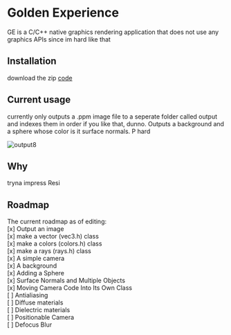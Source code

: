 # Golden Experience

GE is a C/C++ native graphics rendering application that does not use any graphics APIs since im hard like that

## Installation

download the zip [code](https://github.com/MaticFijavz/Golden-experience/archive/refs/heads/master.zip) 

## Current usage
currently only outputs a .ppm image file to a seperate folder called output and indexes them  in order if you like that, dunno.
Outputs a background and a sphere whose color is it surface normals. P hard


![output8](https://github.com/user-attachments/assets/43ae383f-1ee4-48ec-a006-3a1a0672ef43)


## Why

tryna impress Resi

## Roadmap
The current roadmap as of editing:\
[x] Output an image \
[x] make a vector (vec3.h) class\
[x] make a colors (colors.h) class\
[x] make a rays (rays.h) class\
[x] A simple camera\
[x] A background\
[x] Adding a Sphere\
[x] Surface Normals and Multiple Objects\
[x] Moving Camera Code Into Its Own Class\
[ ] Antialiasing\
[ ] Diffuse materials\
[ ] Dielectric materials\
[ ] Positionable Camera\
[ ] Defocus Blur

